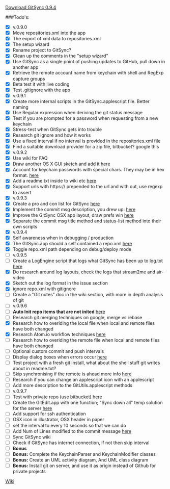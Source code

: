 [Download GitSync 0.9.4](https://github.com/eonist/GitSync/releases/download/0.9.4/GitSync.app.zip)

###Todo's:
- [x] v.0.9.0
 - [x] Move repositories.xml into the app
 - [x] The export of xml data to repositories.xml
 - [x] The setup wizard
 - [x] Rename project to GitSync?
 - [x] Clean up the comments in the "setup wizard"
 - [x] Use GitSync as a single point of pushing updates to GitHub, pull down in another app
 - [x] Retrieve the remote account name from keychain with shell and RegExp capture groups
 - [x] Beta test it with live coding
 - [x] Test .gitignore with the app
- [x] v.0.9.1
 - [x] Create more internal scripts in the GitSync.applescript file. Better naming
 - [x] Use Regular expression when deriving the git status message
 - [x] Test if you are prompted for a password when requesting from a new keychain
 - [x] Stress-test when GitSync gets into trouble
 - [x] Research git ignore and how it works
 - [x] Use a fixed interval if no interval is provided in the repositories.xml file
 - [x] Find a suitable download provider for a zip file, bitbucket? google this
- [x] v.0.9.2
 - [x] Use wiki for FAQ
 - [x] Draw another OS X GUI sketch and add it [here](https://github.com/eonist/GitSync/issues/16)
 - [x] Account for keychain passwords with special chars. They may be in hex format. [here](https://github.com/eonist/GitSync/issues/18)
 - [x] Add a readme.txt inside to wiki etc [here](https://github.com/eonist/GitSync/issues/21)
 - [x] Support urls with https:// prepended to the url and with out, use regexp to assert
- [x] v.0.9.3
 - [x] Create a pro and con list for GitSync [here](https://github.com/eonist/GitSync/issues/19)
 - [x] Implement the commit msg description, you drew up: [here](https://github.com/eonist/GitSync/issues/10)
 - [x] Improve the GitSync OSX app layout, draw prefs win [here](https://github.com/eonist/GitSync/issues/16)
 - [x] Separate the commit msg title method and status-list method into their own scripts
- [x] v.0.9.4
 - [x] Self awareness when in debugging / production
 - [x] The GitSync.app should a self contained a repo.xml [here](https://github.com/eonist/GitSync/issues/31)
 - [x] Toggle repo.xml path depending on debug/deploy mode
- [ ] v.0.9.5
 - [ ] Create a LogEngine script that logs what GitSync has been up to log.txt [here](https://github.com/eonist/GitSync/issues/33) 
 - [x] Do research around log layouts, check the logs that stream2me and air-video
 - [x] Sketch out the log format in the issue section
 - [x] ignore repo.xml with gitignore
 - [ ] Create a "Git notes" doc in the wiki section, with more in depth analysis of git
- [ ] v.0.9.6
 - [ ] **Auto Init repo items that are not inited** [here](https://github.com/eonist/GitSync/issues/30)
 - [ ] Research git merging techniques on google, merge vs rebase 
 - [x] Research how to overiding the local file when local and remote files have both changed
 - [x] Research Atom.io workflow techniques [here](https://github.com/eonist/GitSync/wiki/Atom-tips-and-tricks) 
 - [ ] Research how to overiding the remote file when local and remote files have both changed
 - [ ] Optional custom commit and push intervals
 - [ ] Display dialog boxes when errors occur [here](https://github.com/eonist/GitSync/issues/24)  
 - [ ] Test project with a fresh git install, what about the shell stuff git writes about in readme.txt?
 - [ ] Skip synchronising if the remote is ahead more info [here](https://github.com/eonist/GitSync/issues/17)
 - [ ] Research if you can change an applescript icon with an applescript
 - [ ] Add more description to the GitUtils.applescript methods
- [ ] v.0.9.7
 - [ ] Test with  private repo (use bitbucket) [here](https://github.com/eonist/GitSync/issues/20)
 - [ ] Create the GitEdit.app with one function; "Sync down all" temp solution for the server [here](https://github.com/eonist/GitSync/issues/23)
 - [ ] Add support for ssh authentication
 - [ ] OSX icon in illustrator, OSX header in paper
 - [ ] set the interval to every 10 seconds so that we can do
 - [ ] Add Num of Lines modified to the commit message [here](https://github.com/eonist/GitSync/issues/32) 
 - [ ] Sync GitSync wiki
 - [ ] Check if GitSync has internet connection, if not then skip interval
- [ ] **Bonus**
 - [ ] **Bonus:** Complete the KeychainParser and KeychainModifier classes
 - [ ] **Bonus:** Create an UML activity diagram, And UML class diagram
 - [ ] **Bonus:** Install git on server, and use it as origin instead of Github for private projects

[Wiki](https://github.com/eonist/GitSync/wiki/)  
